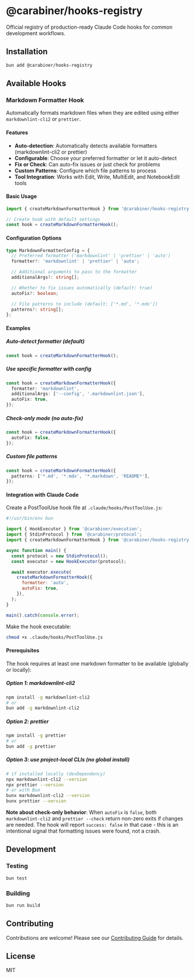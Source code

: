 # @carabiner/hooks-registry

Official registry of production-ready Claude Code hooks for common development workflows.

## Installation

```bash
bun add @carabiner/hooks-registry
```

## Available Hooks

### Markdown Formatter Hook

Automatically formats markdown files when they are edited using either `markdownlint-cli2` or `prettier`.

#### Features

- **Auto-detection**: Automatically detects available formatters (markdownlint-cli2 or prettier)
- **Configurable**: Choose your preferred formatter or let it auto-detect
- **Fix or Check**: Can auto-fix issues or just check for problems
- **Custom Patterns**: Configure which file patterns to process
- **Tool Integration**: Works with Edit, Write, MultiEdit, and NotebookEdit tools

#### Basic Usage

```typescript
import { createMarkdownFormatterHook } from '@carabiner/hooks-registry';

// Create hook with default settings
const hook = createMarkdownFormatterHook();
```

#### Configuration Options

```typescript
type MarkdownFormatterConfig = {
  // Preferred formatter ('markdownlint' | 'prettier' | 'auto')
  formatter?: 'markdownlint' | 'prettier' | 'auto';

  // Additional arguments to pass to the formatter
  additionalArgs?: string[];

  // Whether to fix issues automatically (default: true)
  autoFix?: boolean;

  // File patterns to include (default: ['*.md', '*.mdx'])
  patterns?: string[];
};
```

#### Examples

##### Auto-detect formatter (default)

```typescript
const hook = createMarkdownFormatterHook();
```

##### Use specific formatter with config

```typescript
const hook = createMarkdownFormatterHook({
  formatter: 'markdownlint',
  additionalArgs: ['--config', '.markdownlint.json'],
  autoFix: true,
});
```

##### Check-only mode (no auto-fix)

```typescript
const hook = createMarkdownFormatterHook({
  autoFix: false,
});
```

##### Custom file patterns

```typescript
const hook = createMarkdownFormatterHook({
  patterns: ['*.md', '*.mdx', '*.markdown', 'README*'],
});
```

#### Integration with Claude Code

Create a PostToolUse hook file at `.claude/hooks/PostToolUse.js`:

```javascript
#!/usr/bin/env bun

import { HookExecutor } from '@carabiner/execution';
import { StdinProtocol } from '@carabiner/protocol';
import { createMarkdownFormatterHook } from '@carabiner/hooks-registry';

async function main() {
  const protocol = new StdinProtocol();
  const executor = new HookExecutor(protocol);

  await executor.execute(
    createMarkdownFormatterHook({
      formatter: 'auto',
      autoFix: true,
    }),
  );
}

main().catch(console.error);
```

Make the hook executable:

```bash
chmod +x .claude/hooks/PostToolUse.js
```

#### Prerequisites

The hook requires at least one markdown formatter to be available (globally or locally):

##### Option 1: markdownlint-cli2

```bash
npm install -g markdownlint-cli2
# or
bun add -g markdownlint-cli2
```

##### Option 2: prettier

```bash
npm install -g prettier
# or
bun add -g prettier
```

##### Option 3: use project-local CLIs (no global install)

```bash
# if installed locally (devDependency)
npx markdownlint-cli2 --version
npx prettier --version
# or with Bun
bunx markdownlint-cli2 --version
bunx prettier --version
```

**Note about check-only behavior**: When `autoFix` is `false`, both `markdownlint-cli2` and `prettier --check` return non-zero exits if changes are needed. The hook will report `success: false` in that case - this is an intentional signal that formatting issues were found, not a crash.

## Development

### Testing

```bash
bun test
```

### Building

```bash
bun run build
```

## Contributing

Contributions are welcome! Please see our [Contributing Guide](../../CONTRIBUTING.md) for details.

## License

MIT
